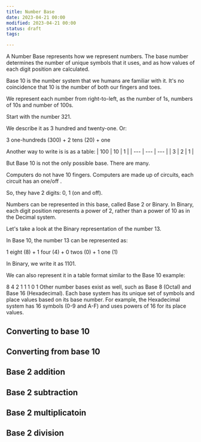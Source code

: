 ```yaml
---
title: Number Base
date: 2023-04-21 00:00
modified: 2023-04-21 00:00
status: draft
tags:

---
```


A Number Base represents how we represent numbers. The base number determines the number of unique symbols that it uses, and as how values of each digit position are calculated.

Base 10 is the number system that we humans are familiar with it. It's no coincidence that 10 is the number of both our fingers and toes.

We represent each number from right-to-left, as the number of 1s, numbers of 10s and number of 100s.

Start with the number 321.

We describe it as 3 hundred and twenty-one. Or:

3 one-hundreds (300) + 2 tens (20) + one

Another way to write is is as a table:
| 100 | 10  | 1   |
| --- | --- | --- |
|  3   |  2   |  1   |

But Base 10 is not the only possible base. There are many.

Computers do not have 10 fingers. Computers are made up of circuits, each circuit has an one/off .

So, they have 2 digits: 0, 1 (on and off).

Numbers can be represented in this base, called Base 2 or Binary. In Binary, each digit position represents a power of 2, rather than a power of 10 as in the Decimal system.

Let's take a look at the Binary representation of the number 13.

In Base 10, the number 13 can be represented as:

1 eight (8) + 1 four (4) + 0 twos (0) + 1 one (1)

In Binary, we write it as 1101.

We can also represent it in a table format similar to the Base 10 example:

8	4	2	1
1	1	0	1
Other number bases exist as well, such as Base 8 (Octal) and Base 16 (Hexadecimal). Each base system has its unique set of symbols and place values based on its base number. For example, the Hexadecimal system has 16 symbols (0-9 and A-F) and uses powers of 16 for its place values.

## Converting to base 10

## Converting from base 10

## Base 2 addition

## Base 2 subtraction

## Base 2 multiplicatoin

## Base 2 division